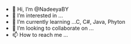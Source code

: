 - 👋 Hi, I’m @NadeeyaBY
- 👀 I’m interested in ...
- 🌱 I’m currently learning ...C, C#, Java, Phyton 
- 💞️ I’m looking to collaborate on ...
- 📫 How to reach me ...

<!---
NadeeyaBY/NadeeyaBY is a ✨ special ✨ repository because its `README.md` (this file) appears on your GitHub profile.
You can click the Preview link to take a look at your changes.
--->
